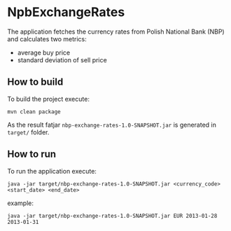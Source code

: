 # NpbExchangeRates

The application fetches the currency rates from Polish National Bank (NBP) and calculates two metrics:
* average buy price
* standard deviation of sell price

## How to build
To build the project execute:
```
mvn clean package
```
As the result fatjar `nbp-exchange-rates-1.0-SNAPSHOT.jar` is generated in `target/` folder.

## How to run
To run the application execute:
```
java -jar target/nbp-exchange-rates-1.0-SNAPSHOT.jar <currency_code> <start_date> <end_date>
```
example:
```
java -jar target/nbp-exchange-rates-1.0-SNAPSHOT.jar EUR 2013-01-28 2013-01-31
```
